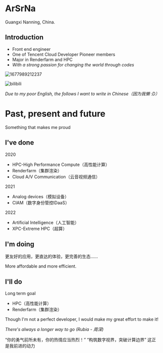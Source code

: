 # ArSrNa

Guangxi Nanning, China.

## Introduction

- Front end engineer
- One of Tencent Cloud Developer Pioneer members
- Major in Renderfarm and HPC
- *With a strong passion for changing the world through codes*

![1677989212237](image/README/1677989212237.png)

![bilibili](https://img.shields.io/badge/dynamic/json?color=blueviolet&label=bilibili&query=%24.data.totalSubs&suffix=%20followers&url=https%3A%2F%2Fapi.spencerwoo.com%2Fsubstats%2F%3Fsource%3Dbilibili%26queryKey%3D24749747)

*Due to my poor English, the follows I want to write in Chinese（因为我懒 :D）*

# Past, present and future
Something that makes me proud
## I've done

2020
- HPC-High Performance Compute（高性能计算）
- Renderfarm（集群渲染）
- Cloud A/V Communication（云音视频通信）
  
2021

- Analog devices（模拟设备）
- CIAM（数字身份管控IDaaS）

2022
- Artificial Intelligence（人工智能）
- XPC-Extreme HPC（超算）


## I'm doing

更友好的应用，更直达的体验，更完善的生态......

More affordable and more efficient.

## I'll do

Long term goal

- HPC（高性能计算）
- Renderfarm（集群渲染）

Though I'm not a perfect developer, I would make my great effort to make it!

*There's always a longer way to go (Rubia - 周深)*


“你的勇气前所未有，你的热情应当热烈！”
“构筑数字视界，突破计算边界”
这正是我前进的动力